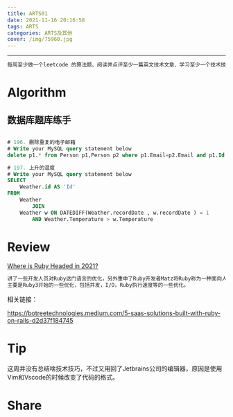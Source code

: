 ```yaml
---
title: ARTS01
date: 2021-11-16 20:16:58
tags: ARTS
categories: ARTS及其他
cover: /img/75960.jpg
---
```


---

```tex
每周至少做一个leetcode 的算法题、阅读并点评至少一篇英文技术文章、学习至少一个技术技巧、分享一篇有观点和思考的技术文章。（也就是 Algorithm、Review、Tip、Share 简称 ARTS）
```

# Algorithm

## 数据库题库练手

```

```

```sql
# 196. 删除重复的电子邮箱
# Write your MySQL query statement below
delete p1.* from Person p1,Person p2 where p1.Email=p2.Email and p1.Id > p2.Id;
```

```sql
# 197. 上升的温度
# Write your MySQL query statement below
SELECT
    Weather.id AS 'Id'
FROM
    Weather
        JOIN
    Weather w ON DATEDIFF(Weather.recordDate , w.recordDate ) = 1
        AND Weather.Temperature > w.Temperature
```

# Review

[Where is Ruby Headed in 2021?](https://bignerdranch.com/blog/where-is-ruby-headed-in-2021/)

```tex
讲了一些开发人员对Ruby这门语言的优化，另外重申了Ruby开发者Matz将Ruby称为一种面向人类的语言。
主要是Ruby3开始的一些优化，包括并发，I/O，Ruby执行速度等的一些优化。
```

相关链接：

https://botreetechnologies.medium.com/5-saas-solutions-built-with-ruby-on-rails-d2d37f184745

# Tip

这周并没有总结啥技术技巧，不过又用回了Jetbrains公司的编辑器，原因是使用Vim和Vscode的时候改变了代码的格式。

# Share

